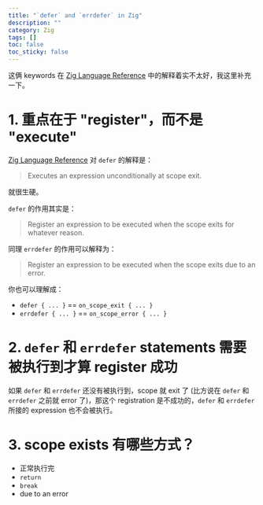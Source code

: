 ```yaml
---
title: "`defer` and `errdefer` in Zig"
description: ""
category: Zig
tags: []
toc: false
toc_sticky: false
---
```


这俩 keywords 在 [Zig Language Reference](https://ziglang.org/documentation/master/) 中的解释着实不太好，我这里补充一下。

# 1. 重点在于 **"register"**，而不是 **"execute"**

[Zig Language Reference](https://ziglang.org/documentation/master/) 对 `defer` 的解释是：

> Executes an expression unconditionally at scope exit.

就很生硬。

`defer` 的作用其实是：

> Register an expression to be executed when the scope exits for whatever reason.

同理 `errdefer` 的作用可以解释为：

> Register an expression to be executed when the scope exits due to an error.

你也可以理解成：

- `defer { ... }` == `on_scope_exit { ... }` 
- `errdefer { ... }` == `on_scope_error { ... }`

# 2. `defer` 和 `errdefer` statements 需要被执行到才算 register 成功

如果 `defer` 和 `errdefer` 还没有被执行到，scope 就 exit 了 (比方说在 `defer` 和 `errdefer` 之前就 error 了)，那这个 registration 是不成功的，`defer` 和 `errdefer` 所接的 expression 也不会被执行。

# 3. scope exists 有哪些方式？

- 正常执行完
- `return`
- `break`
- due to an error
